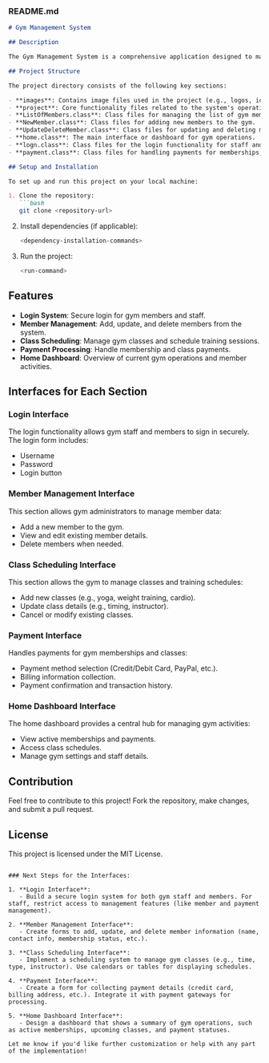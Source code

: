 ### README.md

```markdown
# Gym Management System

## Description

The Gym Management System is a comprehensive application designed to manage the gym's daily operations, including member registrations, class scheduling, payment processing, and user management. The system provides an easy-to-use interface for gym owners and staff to streamline operations and track member progress.

## Project Structure

The project directory consists of the following key sections:

- **images**: Contains image files used in the project (e.g., logos, icons, and other media).
- **project**: Core functionality files related to the system's operations.
- **ListOfMembers.class**: Class files for managing the list of gym members.
- **NewMember.class**: Class files for adding new members to the gym.
- **UpdateDeleteMember.class**: Class files for updating and deleting member records.
- **home.class**: The main interface or dashboard for gym operations.
- **logn.class**: Class files for the login functionality for staff and members.
- **payment.class**: Class files for handling payments for memberships, classes, or other services.

## Setup and Installation

To set up and run this project on your local machine:

1. Clone the repository:
   ```bash
   git clone <repository-url>
   ```

2. Install dependencies (if applicable):
   ```bash
   <dependency-installation-commands>
   ```

3. Run the project:
   ```bash
   <run-command>
   ```

## Features

- **Login System**: Secure login for gym members and staff.
- **Member Management**: Add, update, and delete members from the system.
- **Class Scheduling**: Manage gym classes and schedule training sessions.
- **Payment Processing**: Handle membership and class payments.
- **Home Dashboard**: Overview of current gym operations and member activities.

## Interfaces for Each Section

### Login Interface

The login functionality allows gym staff and members to sign in securely. The login form includes:
- Username
- Password
- Login button

### Member Management Interface

This section allows gym administrators to manage member data:
- Add a new member to the gym.
- View and edit existing member details.
- Delete members when needed.

### Class Scheduling Interface

This section allows the gym to manage classes and training schedules:
- Add new classes (e.g., yoga, weight training, cardio).
- Update class details (e.g., timing, instructor).
- Cancel or modify existing classes.

### Payment Interface

Handles payments for gym memberships and classes:
- Payment method selection (Credit/Debit Card, PayPal, etc.).
- Billing information collection.
- Payment confirmation and transaction history.

### Home Dashboard Interface

The home dashboard provides a central hub for managing gym activities:
- View active memberships and payments.
- Access class schedules.
- Manage gym settings and staff details.

## Contribution

Feel free to contribute to this project! Fork the repository, make changes, and submit a pull request.

## License

This project is licensed under the MIT License.
```

### Next Steps for the Interfaces:

1. **Login Interface**:
   - Build a secure login system for both gym staff and members. For staff, restrict access to management features (like member and payment management).
   
2. **Member Management Interface**:
   - Create forms to add, update, and delete member information (name, contact info, membership status, etc.).

3. **Class Scheduling Interface**:
   - Implement a scheduling system to manage gym classes (e.g., time, type, instructor). Use calendars or tables for displaying schedules.

4. **Payment Interface**:
   - Create a form for collecting payment details (credit card, billing address, etc.). Integrate it with payment gateways for processing.

5. **Home Dashboard Interface**:
   - Design a dashboard that shows a summary of gym operations, such as active memberships, upcoming classes, and payment statuses.

Let me know if you'd like further customization or help with any part of the implementation!
